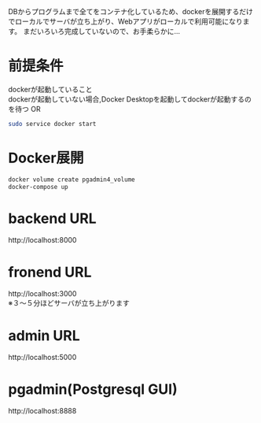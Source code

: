 DBからプログラムまで全てをコンテナ化しているため、dockerを展開するだけでローカルでサーバが立ち上がり、Webアプリがローカルで利用可能になります。
まだいろいろ完成していないので、お手柔らかに...

# 前提条件
dockerが起動していること<br/>
dockerが起動していない場合,Docker Desktopを起動してdockerが起動するのを待つ OR</br>
```sh
sudo service docker start
```

# Docker展開
```sh
docker volume create pgadmin4_volume
docker-compose up
```

# backend URL
http://localhost:8000

# fronend URL
http://localhost:3000<br/>
※３〜５分ほどサーバが立ち上がります

# admin URL
http://localhost:5000

# pgadmin(Postgresql GUI)
http://localhost:8888

